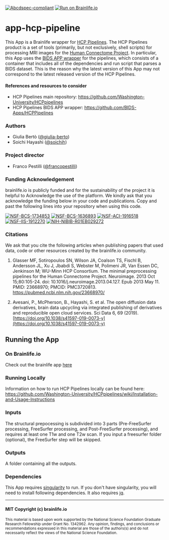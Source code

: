 [![Abcdspec-compliant](https://img.shields.io/badge/ABCD_Spec-v1.1-green.svg)](https://github.com/brain-life/abcd-spec)
[![Run on Brainlife.io](https://img.shields.io/badge/Brainlife-brainlife.app.465-blue.svg)](https://doi.org/10.25663/brainlife.app.465)

# app-hcp-pipeline

This App is a Brainlife wrapper for [HCP Pipelines](https://github.com/Washington-University/HCPpipelines). The HCP Pipelines product is a set of tools (primarily, but not exclusively, shell scripts) for processing MRI images for the [Human Connectome Project](https://www.humanconnectome.org/). In particular, this App uses the [BIDS APP wrapper](https://github.com/BIDS-Apps/HCPPipelines) for the pipelines, which consists of a container that includes all of the dependencies and run script that parses a BIDS dataset. This is the reason why the latest version of this App may not correspond to the latest released version of the HCP Pipelines.

#### References and resources to consider
* HCP Pipelines main repository: https://github.com/Washington-University/HCPpipelines
* HCP Pipelines BIDS APP wrapper: https://github.com/BIDS-Apps/HCPPipelines

### Authors
- Giulia Bertò ([@giulia-berto](https://github.com/giulia-berto))
- Soichi Hayashi ([@soichih](https://github.com/soichih))

### Project director
- Franco Pestilli ([@francopestilli](https://github.com/francopestilli))

### Funding Acknowledgement
brainlife.io is publicly funded and for the sustainability of the project it is helpful to Acknowledge the use of the platform. We kindly ask that you acknowledge the funding below in your code and publications. Copy and past the following lines into your repository when using this code.

[![NSF-BCS-1734853](https://img.shields.io/badge/NSF_BCS-1734853-blue.svg)](https://nsf.gov/awardsearch/showAward?AWD_ID=1734853)
[![NSF-BCS-1636893](https://img.shields.io/badge/NSF_BCS-1636893-blue.svg)](https://nsf.gov/awardsearch/showAward?AWD_ID=1636893)
[![NSF-ACI-1916518](https://img.shields.io/badge/NSF_ACI-1916518-blue.svg)](https://nsf.gov/awardsearch/showAward?AWD_ID=1916518)
[![NSF-IIS-1912270](https://img.shields.io/badge/NSF_IIS-1912270-blue.svg)](https://nsf.gov/awardsearch/showAward?AWD_ID=1912270)
[![NIH-NIBIB-R01EB029272](https://img.shields.io/badge/NIH_NIBIB-R01EB029272-green.svg)](https://grantome.com/grant/NIH/R01-EB029272-01)

### Citations
We ask that you cite the following articles when publishing papers that used data, code or other resources created by the brainlife.io community.

1. Glasser MF, Sotiropoulos SN, Wilson JA, Coalson TS, Fischl B, Andersson JL, Xu J, Jbabdi S, Webster M, Polimeni JR, Van Essen DC, Jenkinson M; WU-Minn HCP Consortium. The minimal preprocessing pipelines for the Human Connectome Project. Neuroimage. 2013 Oct 15;80:105-24. doi: 10.1016/j.neuroimage.2013.04.127. Epub 2013 May 11. PMID: 23668970; PMCID: PMC3720813. https://pubmed.ncbi.nlm.nih.gov/23668970/

2. Avesani, P., McPherson, B., Hayashi, S. et al. The open diffusion data derivatives, brain data upcycling via integrated publishing of derivatives and reproducible open cloud services. Sci Data 6, 69 (2019). [https://doi.org/10.1038/s41597-019-0073-y](https://doi.org/10.1038/s41597-019-0073-y)

## Running the App 

### On Brainlife.io

Check out the brainlife app [here](https://doi.org/10.25663/brainlife.app.465)

### Running Locally

Information on how to run HCP Pipelines locally can be found here:
https://github.com/Washington-University/HCPpipelines/wiki/Installation-and-Usage-Instructions

### Inputs

The structural prepocessing is subdivided into 3 parts (Pre-FreeSurfer processing, FreeSurfer processing, and Post-FreeSurfer processing), and requires at least one T1w and one T2w scan. If you input a freesurfer folder (optional), the FreeSurfer step will be skipped.

### Outputs

A folder containing all the outputs.

### Dependencies

This App requires [singularity](https://www.sylabs.io/singularity/) to run. If you don't have singularity, you will need to install following dependencies. It also requires [jq](https://stedolan.github.io/jq/).

---

#### MIT Copyright (c) brainlife.io

<sub> This material is based upon work supported by the National Science Foundation Graduate Research Fellowship under Grant No. 1342962. Any opinion, findings, and conclusions or recommendations expressed in this material are those of the authors(s) and do not necessarily reflect the views of the National Science Foundation. </sub>
